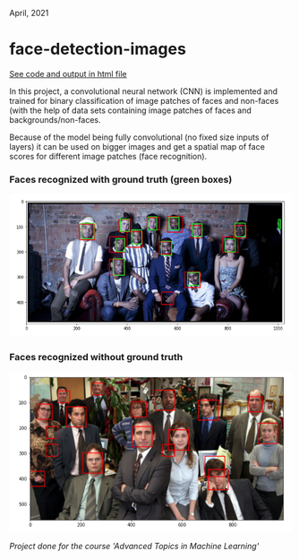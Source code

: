 April, 2021

# face-detection-images

[See code and output in html file](https://htmlpreview.github.io/?https://github.com/shamalle/face-detection-images/blob/f0058326d323d7ca18125f1d95a75457603769be/face-detection-images.html)

In this project, a convolutional neural network (CNN) is implemented and trained for binary classification of image patches of faces and non-faces (with the help of data sets containing image patches of faces and backgrounds/non-faces.

Because of the model being fully convolutional (no fixed size inputs of layers) it can be used on bigger images and get a spatial map of face scores for different image patches (face recognition).


### Faces recognized with ground truth (green boxes)

![](images/face_recognition_with_groundtruth.png )

### Faces recognized without ground truth

![](images/face_recognition_without_groundtruth.png )

_Project done for the course 'Advanced Topics in Machine Learning'_